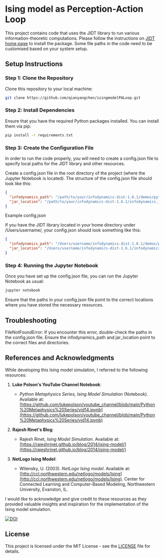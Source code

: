 # Ising model as Perception-Action Loop
This project contains code that uses the JIDT library to run various information-theoretic computations. Please follow the instructions on [JIDT home page](https://github.com/jlizier/jidt) to install the package. Some file paths in the code need to be customised based on your system setup.

## Setup Instructions
### Step 1: Clone the Repository
Clone this repository to your local machine:
```bash
git clone https://github.com/qianyangchen/isingmodelPALoop.git
```

### Step 2: Install Dependencies
Ensure that you have the required Python packages installed. You can install them via pip:
```bash
pip install -r requirements.txt
```

### Step 3: Create the Configuration File
In order to run the code properly, you will need to create a config.json file to specify local paths for the JIDT library and other resources.

Create a config.json file in the root directory of the project (where the Jupyter Notebook is located).
The structure of the config.json file should look like this:
```json
{
  "infodynamics_path": "/path/to/your/infodynamics-dist-1.6.1/demos/python",
  "jar_location": "/path/to/your/infodynamics-dist-1.6.1/infodynamics.jar"
}
```

Example config.json

If you have the JIDT library located in your home directory under /Users/username/, your config.json should look something like this:
```json
{
  "infodynamics_path": "/Users/username/infodynamics-dist-1.6.1/demos/python",
  "jar_location": "/Users/username/infodynamics-dist-1.6.1/infodynamics.jar"
}
```

### Step 4: Running the Jupyter Notebook
Once you have set up the config.json file, you can run the Jupyter Notebook as usual:
```bash
jupyter notebook
```
Ensure that the paths in your config.json file point to the correct locations where you have stored the necessary resources.

## Troubleshooting
FileNotFoundError: If you encounter this error, double-check the paths in the config.json file. Ensure the infodynamics_path and jar_location point to the correct files and directories.

## References and Acknowledgments

While developing this Ising model simulation, I referred to the following resources:

1. **Luke Polson's YouTube Channel Notebook**: 
   - *Python Metaphysics Series, Ising Model Simulation* (Notebook). Available at: [https://github.com/lukepolson/youtube_channel/blob/main/Python%20Metaphysics%20Series/vid14.ipynb](https://github.com/lukepolson/youtube_channel/blob/main/Python%20Metaphysics%20Series/vid14.ipynb)

2. **Rajesh Rinet's Blog**: 
   - Rajesh Rinet, *Ising Model Simulation*. Available at: [https://rajeshrinet.github.io/blog/2014/ising-model/](https://rajeshrinet.github.io/blog/2014/ising-model/)

3. **NetLogo Ising Model**:
   - Wilensky, U. (2003). *NetLogo Ising model*. Available at: [http://ccl.northwestern.edu/netlogo/models/Ising](http://ccl.northwestern.edu/netlogo/models/Ising). Center for Connected Learning and Computer-Based Modeling, Northwestern University, Evanston, IL.
   
I would like to acknowledge and give credit to these resources as they provided valuable insights and inspiration for the implementation of the Ising model simulation.

[![DOI](https://zenodo.org/badge/DOI/10.5281/zenodo.13771379.svg)](https://doi.org/10.5281/zenodo.13771379)

## License

This project is licensed under the MIT License - see the [LICENSE](LICENSE) file for details.
